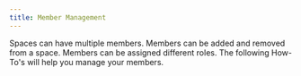 ```yaml
---
title: Member Management
---
```


Spaces can have multiple members. Members can be added and removed from a space. Members can be assigned different roles.
The following How-To's will help you manage your members.
